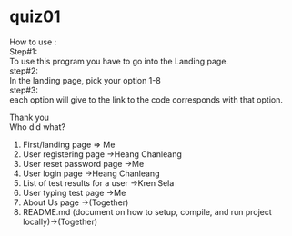 # quiz01
How to use :                      
Step#1:                          
To use this program you have to go into the Landing page.                       
step#2:                    
In the landing page, pick your option 1-8                      
step#3:                     
each option will give to the link to the code corresponds with that option.                  

Thank you              
Who did what?               
1) First/landing page => Me
2) User registering page ->Heang Chanleang
3) User reset password page ->Me 
4) User login page ->Heang Chanleang
5) List of test results for a user ->Kren Sela
6) User typing test page ->Me
7) About Us page ->(Together)
8) README.md (document on how to setup, compile, and run project locally)->(Together)

